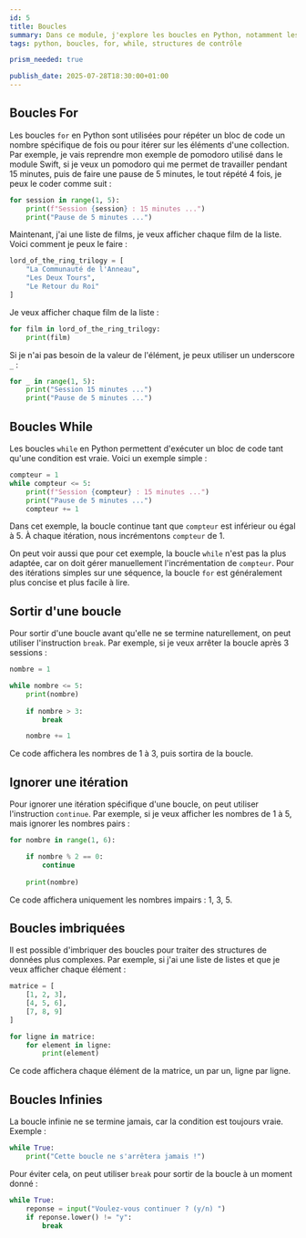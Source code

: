 ```yaml
---
id: 5
title: Boucles
summary: Dans ce module, j'explore les boucles en Python, notamment les boucles `for` et `while`. Ces structures de contrôle permettent d'exécuter un bloc de code plusieurs fois, facilitant ainsi la répétition d'actions et le traitement de collections de données.
tags: python, boucles, for, while, structures de contrôle

prism_needed: true

publish_date: 2025-07-28T18:30:00+01:00
---
```


## Boucles For

Les boucles `for` en Python sont utilisées pour répéter un bloc de code un nombre spécifique de fois ou pour itérer sur les éléments d'une collection. Par exemple, je vais reprendre mon exemple de pomodoro utilisé dans le module Swift, si je veux un pomodoro qui me permet de travailler pendant 15 minutes, puis de faire une pause de 5 minutes, le tout répété 4 fois, je peux le coder comme suit :

```python
for session in range(1, 5):
    print(f"Session {session} : 15 minutes ...")
    print("Pause de 5 minutes ...")
```

Maintenant, j'ai une liste de films, je veux afficher chaque film de la liste. Voici comment je peux le faire :

```python
lord_of_the_ring_trilogy = [
    "La Communauté de l'Anneau",
    "Les Deux Tours",
    "Le Retour du Roi"
]
```

Je veux afficher chaque film de la liste :

```python
for film in lord_of_the_ring_trilogy:
    print(film)
```

Si je n'ai pas besoin de la valeur de l'élément, je peux utiliser un underscore `_` :

```python
for _ in range(1, 5):
    print("Session 15 minutes ...")
    print("Pause de 5 minutes ...")
```

## Boucles While

Les boucles `while` en Python permettent d'exécuter un bloc de code tant qu'une condition est vraie. Voici un exemple simple :

```python
compteur = 1
while compteur <= 5:
    print(f"Session {compteur} : 15 minutes ...")
    print("Pause de 5 minutes ...")
    compteur += 1
```

Dans cet exemple, la boucle continue tant que `compteur` est inférieur ou égal à 5. À chaque itération, nous incrémentons `compteur` de 1.

On peut voir aussi que pour cet exemple, la boucle `while` n'est pas la plus adaptée, car on doit gérer manuellement l'incrémentation de `compteur`. Pour des itérations simples sur une séquence, la boucle `for` est généralement plus concise et plus facile à lire.

## Sortir d'une boucle

Pour sortir d'une boucle avant qu'elle ne se termine naturellement, on peut utiliser l'instruction `break`. Par exemple, si je veux arrêter la boucle après 3 sessions :

```python
nombre = 1

while nombre <= 5:
    print(nombre)
    
    if nombre > 3:
        break

    nombre += 1
```

Ce code affichera les nombres de 1 à 3, puis sortira de la boucle.

## Ignorer une itération

Pour ignorer une itération spécifique d'une boucle, on peut utiliser l'instruction `continue`. Par exemple, si je veux afficher les nombres de 1 à 5, mais ignorer les nombres pairs :

```python
for nombre in range(1, 6):

    if nombre % 2 == 0:
        continue
    
    print(nombre)
```

Ce code affichera uniquement les nombres impairs : 1, 3, 5.

## Boucles imbriquées

Il est possible d'imbriquer des boucles pour traiter des structures de données plus complexes. Par exemple, si j'ai une liste de listes et que je veux afficher chaque élément :

```python
matrice = [
    [1, 2, 3],
    [4, 5, 6],
    [7, 8, 9]
]

for ligne in matrice:
    for element in ligne:
        print(element)
```

Ce code affichera chaque élément de la matrice, un par un, ligne par ligne.

## Boucles Infinies

La boucle infinie ne se termine jamais, car la condition est toujours vraie. Exemple : 

```python
while True:
    print("Cette boucle ne s'arrêtera jamais !")
```

Pour éviter cela, on peut utiliser `break` pour sortir de la boucle à un moment donné : 

```python
while True:
    reponse = input("Voulez-vous continuer ? (y/n) ")
    if reponse.lower() != "y":
        break
```
